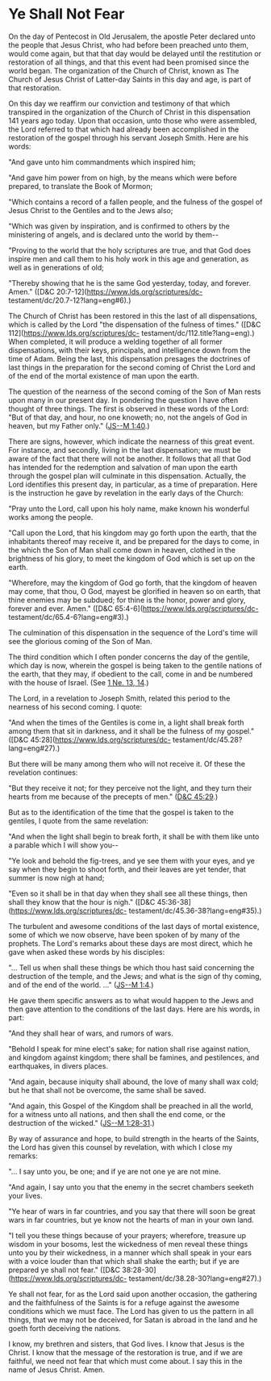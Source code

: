 # Ye Shall Not Fear

On the day of Pentecost in Old Jerusalem, the apostle Peter declared unto the
people that Jesus Christ, who had before been preached unto them, would come
again, but that that day would be delayed until the restitution or restoration
of all things, and that this event had been promised since the world began.
The organization of the Church of Christ, known as The Church of Jesus Christ
of Latter-day Saints in this day and age, is part of that restoration.

On this day we reaffirm our conviction and testimony of that which transpired
in the organization of the Church of Christ in this dispensation 141 years ago
today. Upon that occasion, unto those who were assembled, the Lord referred to
that which had already been accomplished in the restoration of the gospel
through his servant Joseph Smith. Here are his words:

"And gave unto him commandments which inspired him;

"And gave him power from on high, by the means which were before prepared, to
translate the Book of Mormon;

"Which contains a record of a fallen people, and the fulness of the gospel of
Jesus Christ to the Gentiles and to the Jews also;

"Which was given by inspiration, and is confirmed to others by the ministering
of angels, and is declared unto the world by them--

"Proving to the world that the holy scriptures are true, and that God does
inspire men and call them to his holy work in this age and generation, as well
as in generations of old;

"Thereby showing that he is the same God yesterday, today, and forever. Amen."
([D&amp;C 20:7-12](https://www.lds.org/scriptures/dc-
testament/dc/20.7-12?lang=eng#6).)

The Church of Christ has been restored in this the last of all dispensations,
which is called by the Lord "the dispensation of the fulness of times."
([D&amp;C 112](https://www.lds.org/scriptures/dc-
testament/dc/112.title?lang=eng).) When completed, it will produce a welding
together of all former dispensations, with their keys, principals, and
intelligence down from the time of Adam. Being the last, this dispensation
presages the doctrines of last things in the preparation for the second coming
of Christ the Lord and of the end of the mortal existence of man upon the
earth.

The question of the nearness of the second coming of the Son of Man rests upon
many in our present day. In pondering the question I have often thought of
three things. The first is observed in these words of the Lord: "But of that
day, and hour, no one knoweth; no, not the angels of God in heaven, but my
Father only." ([JS--M
1:40](https://www.lds.org/scriptures/pgp/js-m/1.40?lang=eng#39).)

There are signs, however, which indicate the nearness of this great event. For
instance, and secondly, living in the last dispensation; we must be aware of
the fact that there will not be another. It follows that all that God has
intended for the redemption and salvation of man upon the earth through the
gospel plan will culminate in this dispensation. Actually, the Lord identifies
this present day, in particular, as a time of preparation. Here is the
instruction he gave by revelation in the early days of the Church:

"Pray unto the Lord, call upon his holy name, make known his wonderful works
among the people.

"Call upon the Lord, that his kingdom may go forth upon the earth, that the
inhabitants thereof may receive it, and be prepared for the days to come, in
the which the Son of Man shall come down in heaven, clothed in the brightness
of his glory, to meet the kingdom of God which is set up on the earth.

"Wherefore, may the kingdom of God go forth, that the kingdom of heaven may
come, that thou, O God, mayest be glorified in heaven so on earth, that thine
enemies may be subdued; for thine is the honor, power and glory, forever and
ever. Amen." ([D&amp;C 65:4-6](https://www.lds.org/scriptures/dc-
testament/dc/65.4-6?lang=eng#3).)

The culmination of this dispensation in the sequence of the Lord's time will
see the glorious coming of the Son of Man.

The third condition which I often ponder concerns the day of the gentile,
which day is now, wherein the gospel is being taken to the gentile nations of
the earth, that they may, if obedient to the call, come in and be numbered
with the house of Israel. (See [1 Ne. 13,
14](https://www.lds.org/scriptures/bofm/1-ne/13.title?lang=eng).)

The Lord, in a revelation to Joseph Smith, related this period to the nearness
of his second coming. I quote:

"And when the times of the Gentiles is come in, a light shall break forth
among them that sit in darkness, and it shall be the fulness of my gospel."
([D&amp;C 45:28](https://www.lds.org/scriptures/dc-
testament/dc/45.28?lang=eng#27).)

But there will be many among them who will not receive it. Of these the
revelation continues:

"But they receive it not; for they perceive not the light, and they turn their
hearts from me because of the precepts of men." ([D&amp;C
45:29](https://www.lds.org/scriptures/dc-testament/dc/45.29?lang=eng#28).)

But as to the identification of the time that the gospel is taken to the
gentiles, I quote from the same revelation:

"And when the light shall begin to break forth, it shall be with them like
unto a parable which I will show you--

"Ye look and behold the fig-trees, and ye see them with your eyes, and ye say
when they begin to shoot forth, and their leaves are yet tender, that summer
is now nigh at hand;

"Even so it shall be in that day when they shall see all these things, then
shall they know that the hour is nigh." ([D&amp;C
45:36-38](https://www.lds.org/scriptures/dc-
testament/dc/45.36-38?lang=eng#35).)

The turbulent and awesome conditions of the last days of mortal existence,
some of which we now observe, have been spoken of by many of the prophets. The
Lord's remarks about these days are most direct, which he gave when asked
these words by his disciples:

"... Tell us when shall these things be which thou hast said concerning the
destruction of the temple, and the Jews; and what is the sign of thy coming,
and of the end of the world. ..." ([JS--M
1:4](https://www.lds.org/scriptures/pgp/js-m/1.4?lang=eng#3).)

He gave them specific answers as to what would happen to the Jews and then
gave attention to the conditions of the last days. Here are his words, in
part:

"And they shall hear of wars, and rumors of wars.

"Behold I speak for mine elect's sake; for nation shall rise against nation,
and kingdom against kingdom; there shall be famines, and pestilences, and
earthquakes, in divers places.

"And again, because iniquity shall abound, the love of many shall wax cold;
but he that shall not be overcome, the same shall be saved.

"And again, this Gospel of the Kingdom shall be preached in all the world, for
a witness unto all nations, and then shall the end come, or the destruction of
the wicked." ([JS--M
1:28-31](https://www.lds.org/scriptures/pgp/js-m/1.28-31?lang=eng#27).)

By way of assurance and hope, to build strength in the hearts of the Saints,
the Lord has given this counsel by revelation, with which I close my remarks:

"... I say unto you, be one; and if ye are not one ye are not mine.

"And again, I say unto you that the enemy in the secret chambers seeketh your
lives.

"Ye hear of wars in far countries, and you say that there will soon be great
wars in far countries, but ye know not the hearts of man in your own land.

"I tell you these things because of your prayers; wherefore, treasure up
wisdom in your bosoms, lest the wickedness of men reveal these things unto you
by their wickedness, in a manner which shall speak in your ears with a voice
louder than that which shall shake the earth; but if ye are prepared ye shall
not fear." ([D&amp;C 38:28-30](https://www.lds.org/scriptures/dc-
testament/dc/38.28-30?lang=eng#27).)

Ye shall not fear, for as the Lord said upon another occasion, the gathering
and the faithfulness of the Saints is for a refuge against the awesome
conditions which we must face. The Lord has given to us the pattern in all
things, that we may not be deceived, for Satan is abroad in the land and he
goeth forth deceiving the nations.

I know, my brethren and sisters, that God lives. I know that Jesus is the
Christ. I know that the message of the restoration is true, and if we are
faithful, we need not fear that which must come about. I say this in the name
of Jesus Christ. Amen.

